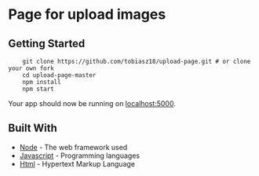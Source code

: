 
#  Page for upload images

## Getting Started

```
    git clone https://github.com/tobiasz18/upload-page.git # or clone your own fork
    cd upload-page-master
    npm install
    npm start

```

Your app should now be running on [localhost:5000](http://localhost:9000/).

## Built With

* [Node](https://github.com/nodejs/node) - The web framework used
* [Javascript](https://www.javascript.com) - Programming languages
* [Html](https://rometools.github.io/rome/) - Hypertext Markup Language
